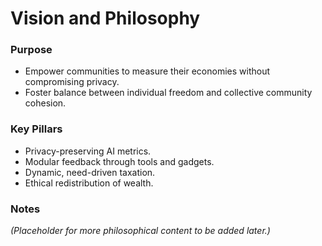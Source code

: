 # Vision and Philosophy

### Purpose

- Empower communities to measure their economies without compromising privacy.
- Foster balance between individual freedom and collective community cohesion.

### Key Pillars

- Privacy-preserving AI metrics.
- Modular feedback through tools and gadgets.
- Dynamic, need-driven taxation.
- Ethical redistribution of wealth.

### Notes

_(Placeholder for more philosophical content to be added later.)_